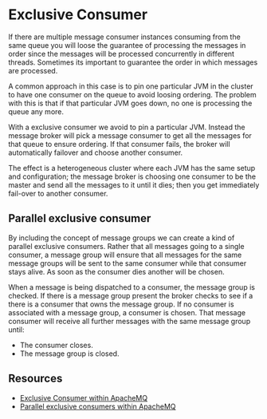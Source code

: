 # Exclusive Consumer

If there are multiple message consumer instances consuming from the same queue you will loose the guarantee of processing the messages in order since the messages will be processed concurrently in different threads. Sometimes its important to guarantee the order in which messages are processed.

A common approach in this case is to pin one particular JVM in the cluster to have one consumer on the queue to avoid loosing ordering. The problem with this is that if that particular JVM goes down, no one is processing the queue any more.

With a exclusive consumer we avoid to pin a particular JVM. Instead the message broker will pick a message consumer to get all the messages for that queue to ensure ordering. If that consumer fails, the broker will automatically failover and choose another consumer.

The effect is a heterogeneous cluster where each JVM has the same setup and configuration; the message broker is choosing one consumer to be the master and send all the messages to it until it dies; then you get immediately fail-over to another consumer.

## Parallel exclusive consumer

By including the concept of message groups we can create a kind of parallel exclusive consumers. Rather that all messages going to a single consumer, a message group will ensure that all messages for the same message groups will be sent to the same consumer while that consumer stays alive. As soon as the consumer dies another will be chosen.

When a message is being dispatched to a consumer, the message group is checked. If there is a message group present the broker checks to see if a there is a consumer that owns the message group. If no consumer is associated with a message group, a consumer is chosen. That message consumer will receive all further messages with the same message group until:

* The consumer closes.
* The message group is closed.

## Resources

* [Exclusive Consumer within ApacheMQ](http://activemq.apache.org/exclusive-consumer.html)
* [Parallel exclusive consumers within ApacheMQ](http://activemq.apache.org/message-groups.html)

